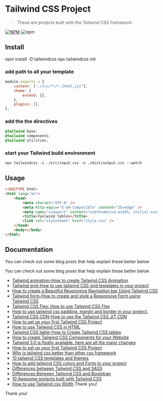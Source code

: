 # Tailwind CSS Project

> These are projects built with the Tailwind CSS framework.

[![NPM](https://img.shields.io/npm/v/cdbreact.svg)](https://www.npmjs.com/package/cdbreact)
![npm](https://img.shields.io/npm/dm/cdbreact)

## Install

npm install -D tailwindcss
npx tailwindcss init

### add path to all your template

```jsx
module.exports = {
	content: ["./src/**/*.{html,js}"],
	theme: {
		extend: {},
	},
	plugins: [],
};
```

### add the the directives

```css
@tailwind base;
@tailwind components;
@tailwind utilities;
```

### start your Tailwind build environment

```
npx tailwindcss -i ./src/input.css -o ./dist/output.css --watch
```

## Usage

```html
<!DOCTYPE html>
<html lang="en">
	<head>
		<meta charset="UTF-8" />
		<meta http-equiv="X-UA-Compatible" content="IE=edge" />
		<meta name="viewport" content="width=device-width, initial-scale=1.0" />
		<title>Tailwind tables</title>
		<link rel="stylesheet" href="style.css" />
	</head>
	<body></body>
</html>
```

## Documentation

You can check out some blog posts that help explain these better below

You can check out some blog posts that help explain these better below

- [Tailwind animation-How to create Tailwind CSS Animation](https://www.devwares.com/blog/create-animation-with-tailwind-css/)
- [Tailwind grid-How to use tailwind CSS grid templates in your project](https://www.devwares.com/blog/how-to-add-tailwind-css-grid-to-your-project/)
- [How to create a Beautiful Responsive Navigation bar Using Tailwind CSS](https://www.devwares.com/blog/how-to-create-a-beautiful-responsive-navbar-using-tailwind-css/)
- [Tailwind form-How to create and style a Responsive Form using Tailwind CSS](https://www.devwares.com/blog/how-to-create-and-style-a-responsive-form-using-tailwindcss/)
- [Tailwind CSS Flex: How to use Tailwind CSS Flex](https://www.devwares.com/blog/how-to-use-tailwind-css-flex/)
- [How to use tailwind css padding, margin and border in your project.](https://www.devwares.com/blog/how-to-use-tailwind-css-padding-margin-and-border-in-your-project/)
- [Tailwind CSS CDN-How to use the Tailwind CSS JIT CDN](https://www.devwares.com/blog/how-to-use-the-tailwind-css-JIT-CDN/)
- [How to set up your first Tailwind CSS Project](https://www.devwares.com/blog/setting-up-your-first-project-using-tailwind-css/)
- [How to use Tailwind CSS in HTML](https://www.devwares.com/blog/how-to-use-tailwind-css-in-HTML/)
- [Tailwind CSS table-How to Create Tailwind CSS tables](https://www.devwares.com/blog/how-to-create-tailwind-css-tables/)
- [How to create Tailwind CSS Components for your Website](https://www.devwares.com/blog/how-to-create-tailwind-css-components-for-your-website/)
- [Tailwind 3.0 is finally available. here are all the major changes](https://www.devwares.com/blog/tailwind-3.0-is-finally-out/)
- [How to set up your first Tailwind CSS Project](https://www.devwares.com/blog/setting-up-your-first-project-using-tailwind-css/)
- [Why is tailwind css better than other css framework](https://www.devwares.com/blog/why-tailwind-css-is-good/)
- [10 tailwind CSS templates and themes](https://www.devwares.com/blog/tailwind-css-10-templates-and-themes/)
- [How to add tailwind CSS colors and Fonts to your project](https://www.devwares.com/blog/how-to-add-tailwind-css-colors-and-fonts-to-your-project/)
- [Differences between Tailwind CSS and SASS](https://www.devwares.com/blog/differences-between-tailwind-css-and-sass/)
- [Differences Between Tailwind CSS and Bootstrap](https://www.devwares.com/blog/diffrences-between-tailwind-css-and-bootstrap/)
- [10 Awesome projects built with Tailwind CSS](https://www.devwares.com/blog/awesome-10-projects-built-with-tailwind/)
- [How to use Tailwind css Width](https://www.devwares.com/blog/Tailwind-width/)
Thank you!

Thank you!
